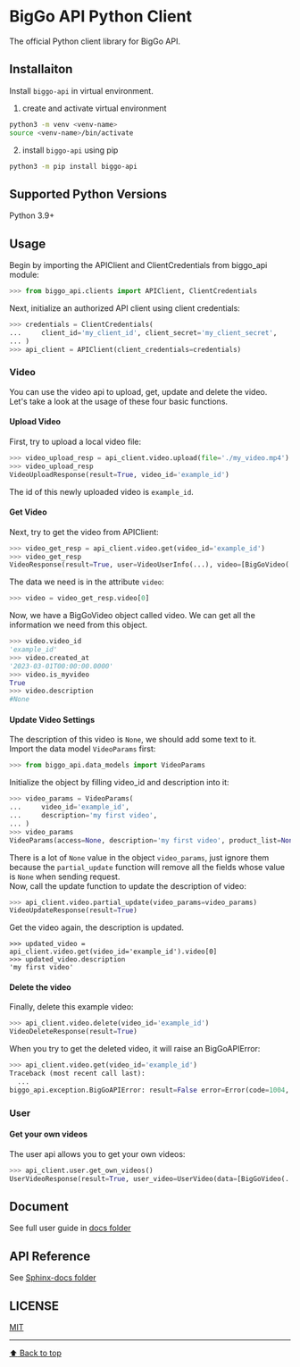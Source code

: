 # BigGo API Python Client

The official Python client library for BigGo API.

## Installaiton
Install `biggo-api` in virtual environment.
1. create and activate virtual environment
```bash
python3 -m venv <venv-name>
source <venv-name>/bin/activate
```
2. install `biggo-api` using pip
```bash
python3 -m pip install biggo-api
```

## Supported Python Versions
Python 3.9+

## Usage
Begin by importing the APIClient and ClientCredentials from biggo_api module:
```Python
>>> from biggo_api.clients import APIClient, ClientCredentials
```
Next, initialize an authorized API client using client credentials:
```Python
>>> credentials = ClientCredentials(
...     client_id='my_client_id', client_secret='my_client_secret',
... )
>>> api_client = APIClient(client_credentials=credentials)
```
### Video
You can use the video api to upload, get, update and delete the video.  
Let's take a look at the usage of these four basic functions.
#### Upload Video
First, try to upload a local video file:
```Python
>>> video_upload_resp = api_client.video.upload(file='./my_video.mp4')
>>> video_upload_resp
VideoUploadResponse(result=True, video_id='example_id')
```
The id of this newly uploaded video is `example_id`.
#### Get Video
Next, try to get the video from APIClient:
```Python
>>> video_get_resp = api_client.video.get(video_id='example_id')
>>> video_get_resp
VideoResponse(result=True, user=VideoUserInfo(...), video=[BigGoVideo(...)], size=1)
```
The data we need is in the attribute `video`:
```Python
>>> video = video_get_resp.video[0]
```
Now, we have a BigGoVideo object called video. We can get all the information we need from this object.
```Python
>>> video.video_id
'example_id'
>>> video.created_at
'2023-03-01T00:00:00.0000'
>>> video.is_myvideo
True
>>> video.description
#None
```
#### Update Video Settings
The description of this video is `None`, we should add some text to it.  
Import the data model `VideoParams` first:
```Python
>>> from biggo_api.data_models import VideoParams
```
Initialize the object by filling video_id and description into it:
```Python
>>> video_params = VideoParams(
...     video_id='example_id',
...     description='my first video',
... )
>>> video_params
VideoParams(access=None, description='my first video', product_list=None, thumbnail_time=None, title=None, video_id='example_id')
```
There is a lot of `None` value in the object `video_params`, just ignore them because the `partial_update` function will remove all the fields whose value is `None` when sending request.  
Now, call the update function to update the description of video:
```Python
>>> api_client.video.partial_update(video_params=video_params)
VideoUpdateResponse(result=True)
```
Get the video again, the description is updated.
```Python3
>>> updated_video = api_client.video.get(video_id='example_id').video[0]
>>> updated_video.description
'my first video'
```
#### Delete the video
Finally, delete this example video:
```Python
>>> api_client.video.delete(video_id='example_id')
VideoDeleteResponse(result=True)
```
When you try to get the deleted video, it will raise an BigGoAPIError:
```Python
>>> api_client.video.get(video_id='example_id')
Traceback (most recent call last):
  ...
biggo_api.exception.BigGoAPIError: result=False error=Error(code=1004, message='The video does not exist.')
```
### User
#### Get your own videos
The user api allows you to get your own videos:
```Python
>>> api_client.user.get_own_videos()
UserVideoResponse(result=True, user_video=UserVideo(data=[BigGoVideo(...)], size=1))
```

## Document
See full user guide in [docs folder](docs)  

## API Reference
See [Sphinx-docs folder](Sphinx-docs/_build/markdown/index.md)  

## LICENSE
[MIT](LICENSE)

---
[ :arrow_up: Back to top](#biggo-api-python-client)  